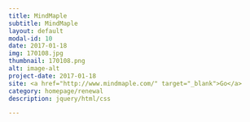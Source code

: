```yaml
---
title: MindMaple
subtitle: MindMaple
layout: default
modal-id: 10
date: 2017-01-18
img: 170108.jpg
thumbnail: 170108.png
alt: image-alt
project-date: 2017-01-18
site: <a href="http://www.mindmaple.com/" target="_blank">Go</a>
category: homepage/renewal
description: jquery/html/css

---
```

